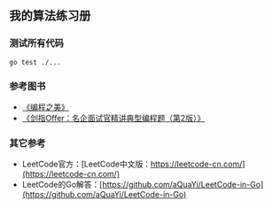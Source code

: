 ## 我的算法练习册

### 测试所有代码

```
go test ./...
```

### 参考图书
- [《编程之美》](https://book.douban.com/subject/3004255/)
- [《剑指Offer：名企面试官精讲典型编程题（第2版）》](https://book.douban.com/subject/27008702/)

### 其它参考

- LeetCode官方：[LeetCode中文版：https://leetcode-cn.com/](https://leetcode-cn.com/)
- LeetCode的Go解答：[https://github.com/aQuaYi/LeetCode-in-Go](https://github.com/aQuaYi/LeetCode-in-Go)

